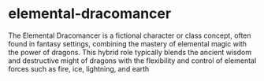 # elemental-dracomancer
The Elemental Dracomancer is a fictional character or class concept, often found in fantasy settings, combining the mastery of elemental magic with the power of dragons. This hybrid role typically blends the ancient wisdom and destructive might of dragons with the flexibility and control of elemental forces such as fire, ice, lightning, and earth
